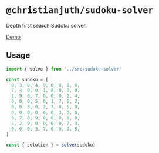 # `@christianjuth/sudoku-solver`

Depth first search Sudoku solver.

[Demo](https://npm.christianjuth.com/sudoku-solver)

## Usage

```javascript
import { solve } from '../src/sudoku-solver'

const sudoku = [
  0, 3, 0, 4, 9, 0, 0, 1, 0,
  7, 4, 0, 0, 1, 8, 0, 0, 0,
  1, 9, 6, 7, 0, 0, 0, 2, 4,
  0, 0, 0, 5, 0, 1, 7, 6, 2,
  0, 0, 3, 0, 2, 7, 0, 5, 9,
  0, 0, 0, 0, 4, 0, 3, 0, 0,
  0, 7, 8, 9, 0, 0, 0, 0, 0,
  4, 2, 9, 0, 0, 0, 0, 7, 3,
  0, 0, 0, 3, 7, 0, 0, 9, 8,
]

const { solution } = solve(sudoku)
```
